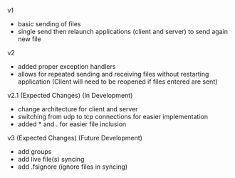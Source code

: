 v1
- basic sending of files
- single send then relaunch applications (client and server) to send again new file

v2
- added proper exception handlers
- allows for repeated sending and receiving files without restarting application (Client will need to be reopened if files entered are sent)

v2.1 (Expected Changes) (In Development)
- change architecture for client and server
- switching from udp to tcp connections for easier implementation
- added * and . for easier file inclusion

v3 (Expected Changes) (Future Development)
- add groups
- add live file(s) syncing
- add .fsignore (ignore files in syncing)